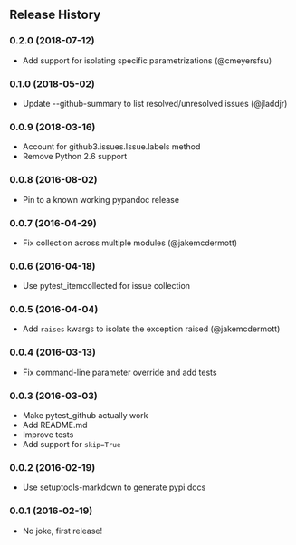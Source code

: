 ## Release History

### 0.2.0 (2018-07-12)

* Add support for isolating specific parametrizations (@cmeyersfsu)

### 0.1.0 (2018-05-02)

* Update --github-summary to list resolved/unresolved issues (@jladdjr)

### 0.0.9 (2018-03-16)

* Account for github3.issues.Issue.labels method
* Remove Python 2.6 support

### 0.0.8 (2016-08-02)

* Pin to a known working pypandoc release

### 0.0.7 (2016-04-29)

* Fix collection across multiple modules (@jakemcdermott)

### 0.0.6 (2016-04-18)

* Use pytest_itemcollected for issue collection

### 0.0.5 (2016-04-04)

* Add `raises` kwargs to isolate the exception raised (@jakemcdermott)

### 0.0.4 (2016-03-13)

* Fix command-line parameter override and add tests

### 0.0.3 (2016-03-03)

* Make pytest_github actually work
* Add README.md
* Improve tests
* Add support for `skip=True`

### 0.0.2 (2016-02-19)

* Use setuptools-markdown to generate pypi docs

### 0.0.1 (2016-02-19)

* No joke, first release!
